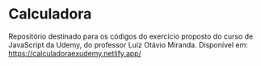 # Calculadora
Repositório destinado para os códigos do exercício proposto do curso de JavaScript da Udemy, do professor Luiz Otávio Miranda.
Disponível em: https://calculadoraexudemy.netlify.app/
